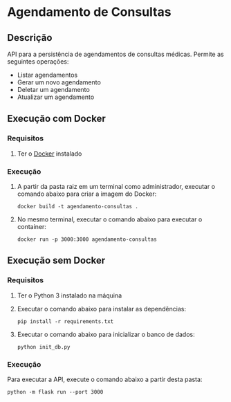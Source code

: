 # Agendamento de Consultas

## Descrição
API para a persistência de agendamentos de consultas médicas.
Permite as seguintes operações:
- Listar agendamentos
- Gerar um novo agendamento
- Deletar um agendamento
- Atualizar um agendamento

## Execução com Docker

### Requisitos

1. Ter o [Docker](https://docs.docker.com/engine/install/) instalado

### Execução
1. A partir da pasta raiz em um terminal como administrador, executar o comando abaixo para criar a imagem do Docker:

   `docker build -t agendamento-consultas .`
2. No mesmo terminal, executar o comando abaixo para executar o container:

   `docker run -p 3000:3000 agendamento-consultas`

## Execução sem Docker

### Requisitos

1. Ter o Python 3 instalado na máquina
2. Executar o comando abaixo para instalar as dependências:

   `pip install -r requirements.txt`

3. Executar o comando abaixo para inicializar o banco de dados:

   `python init_db.py`

### Execução

Para executar a API, execute o comando abaixo a partir desta pasta:

`python -m flask run --port 3000`

